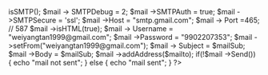 <?php

$mailto = "sman80121@gmail.com";
$mailSub ="hellso";
$mailMsg = "worlds";

require 'PHPMailer/PHPMailerAutoload.php';

$mail = new PHPMailer();
$mail ->isSMTP();
$mail -> SMTPDebug = 2;
$mail ->SMTPAuth = true;
$mail ->SMTPSecure = 'ssl';
$mail ->Host = "smtp.gmail.com";
$mail -> Port =465; // 587
$mail ->isHTML(true);
$mail -> Username = "weiyangtan1999@gmail.com";
$mail ->Password = "9902207353";
$mail ->setFrom("weiyangtan1999@gmail.com");
$mail -> Subject = $mailSub;
$mail ->Body = $mailSub;
$mail ->addAddress($mailto);

if(!$mail ->Send())
{
    echo "mail not sent";
}
 else 
 {
     echo "mail sent";
 }
    
?>


